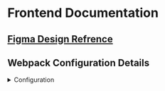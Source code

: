 # Frontend Documentation

## [Figma Design Refrence](https://www.figma.com/design/giKWO3WtT5SEi0giaTz9Yr/Uber-App-UI---Free-UI-Kit-(Recreated)-(Community)?node-id=5-41&node-type=section&t=EjKyrWoZWm1KOnQC-0)

## Webpack Configuration Details

<details>
    <summary open> Configuration</summary>
    Configuration comes herer
</details>